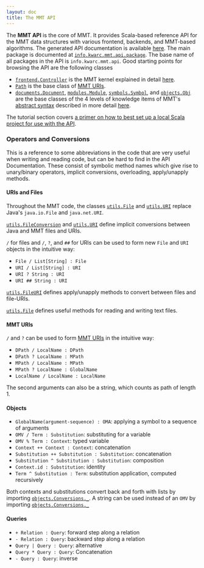 ```yaml
---
layout: doc
title: The MMT API
---
```


The **MMT API** is the core of MMT. It provides Scala-based reference API for the MMT data structures with various frontend, backends, and MMT-based algorithms.
The generated API documentation is available [here](https://uniformal.github.io/apidoc/index.html).
The main package is documented at [`info.kwarc.mmt.api.package`](apidoc://info.kwarc.mmt.api.package). The base name of all packages in the API is `info.kwarc.mmt.api`. Good starting points for browsing the API are the following classes

* [`frontend.Controller`](apidoc://info.kwarc.mmt.api.frontend.Controller) is the MMT kernel explained in detail [here](controller.html).
* [`Path`](apidoc://info.kwarc.mmt.api.Path) is the base class of [MMT URIs](../language/uris).
* [`documents.Document`](apidoc://info.kwarc.mmt.api.documents.Document), [`modules.Module`](apidoc://info.kwarc.mmt.api.modules.Module), [`symbols.Symbol`](apidoc://info.kwarc.mmt.api.symbols.Symbol), and [`objects.Obj`](apidoc://info.kwarc.mmt.api.objects.Obj) are the base classes of the 4 levels of knowledge items of MMT's [abstract syntax](syntax/) described in more detail [here](syntax/).

The tutorial section covers [a primer on how to best set up a local Scala project for use with the API](../tutorials/applications/getting-started).

### Operators and Conversions
This is a reference to some abbreviations in the code that are very useful when writing and reading code, but can be hard to find in the API Documentation. These consist of symbolic method names which give rise to unary/binary operators, implicit conversions, overloading, apply/unapply methods.

#### URIs and Files
Throughout the MMT code, the classes [`utils.File`](apidoc://info.kwarc.mmt.api.utils.File) and [`utils.URI`](apidoc://info.kwarc.mmt.api.utils.URI) replace Java's `java.io.File` and `java.net.URI`.

[`utils.FileConversion`](apidoc://info.kwarc.mmt.api.utils.FileConversion) and [`utils.URI`](apidoc://info.kwarc.mmt.api.utils.URI) define implicit conversions between Java and MMT files and URIs.

`/` for files and `/`, `?`, and `##` for URIs can be used to form new `File` and `URI` objects in the intuitive way:

* `File / List[String] : File`
* `URI / List[String] : URI`
* `URI ? String : URI`
* `URI ## String : URI`

[`utils.FileURI`](apidoc://info.kwarc.mmt.api.utils.FileURI) defines apply/unapply methods to convert between files and file-URIs.

[`utils.File`](apidoc://info.kwarc.mmt.api.utils.File) defines useful methods for reading and writing text files.

#### MMT URIs
`/` and `?` can be used to form [MMT URIs](uris.html) in the intuitive way:

* `DPath / LocalName : DPath`
* `DPath ? LocalName : MPath`
* `MPath / LocalName : MPath`
* `MPath ? LocalName : GlobalName`
* `LocalName / LocalName : LocalName`

The second arguments can also be a string, which counts as path of length 1.

#### Objects

* `GlobalName(argument-sequence) : OMA`: applying a symbol to a sequence of arguments
* `OMV / Term : Substitution`: substituting for a variable
* `OMV % Term : Context`: typed variable
* `Context ++ Context : Context`: concatenation
* `Substitution ++ Substitution : Substitution`: concatenation
* `Substitution ^ Substitution : Substitution`: composition
* `Context.id : Substitution`: identity
* `Term ^ Substitution : Term`: substitution application, computed recursively

Both contexts and substitutions convert back and forth with lists by importing [`objects.Conversions._`](apidoc://info.kwarc.mmt.api.objects.Conversions).
A string can be used instead of an `OMV` by importing [`objects.Conversions._`](apidoc://info.kwarc.mmt.api.objects.Conversions)

#### Queries

* `+ Relation : Query`: forward step along a relation
* `- Relation : Query`: backward step along a relation
* `Query | Query : Query`: alternative
* `Query * Query : Query`: Concatenation
* `- Query : Query`: inverse
